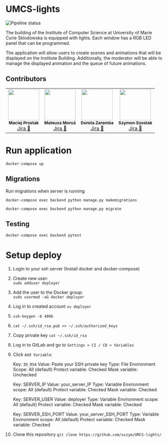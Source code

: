 # UMCS-lights

![Pipeline status](https://gitlab.com/xszym/UMCS-lights/badges/development/pipeline.svg)

The building of the Institute of Computer Science at University of Marie Curie Sklodowska is equipped with lights. Each window has a RGB LED panel that can be programmed.

The application will allow users to create scenes and animations that will be displayed on the Institute Building. Additionally, the moderator will be able to manage the displayed animation and the queue of future animations.


## Contributors 

<table>
  <tr>
    <td align="center"><a href="https://github.com/mprostakk"><img src="https://avatars1.githubusercontent.com/u/34036451?s=100&v=4" width="100px;" alt=""/><br /><sub><b>Maciej Prostak</b></sub></a><br /><a href="https://illumination.atlassian.net/browse/IL-38?jql=assignee%20in%20(5ba7f4b7e2a4ab78ab5bd72e)%20AND%20project%20%3D%20IL%20order%20by%20created%20DESC" title="Jira">Jira 👀</a> </td>
    <td align="center"><a href="https://github.com/mMosiur"><img src="https://avatars0.githubusercontent.com/u/39986075?s=100&v=4" width="100px;" alt=""/><br /><sub><b>Mateusz Moruś</b></sub></a><br /><a href="https://illumination.atlassian.net/browse/IL-40?jql=assignee%20in%20(5f80946c8d88b3007551c5a3)%20AND%20project%20%3D%20IL%20order%20by%20created%20DESC" title="Jira">Jira 👀</a></td>
    <td align="center"><a href="https://github.com/dorotajulia"><img src="https://avatars3.githubusercontent.com/u/62723006?s=100&v=4" width="100px;" alt=""/><br /><sub><b>Dorota Zaremba</b></sub></a><br /><a href="https://illumination.atlassian.net/browse/IL-30?jql=assignee%20in%20(5f80946ab61f66006f5ae610)%20AND%20project%20%3D%20IL%20order%20by%20created%20DESC" title="Jira">Jira 👀</a> </td>
    <td align="center"><a href="https://github.com/xszym"><img src="https://avatars2.githubusercontent.com/u/21984800?s=100&v=4" width="100px;" alt=""/><br /><sub><b>Szymon Szostak</b></sub></a><br /><a href="https://illumination.atlassian.net/browse/IL-37?jql=assignee%20in%20(5f8094683fe0760069b54052)%20AND%20project%20%3D%20IL%20order%20by%20created%20DESC" title="Jira">Jira 👀</a></td>
  </tr>
</table>


# Run application
`docker-compose up`


## Migrations
Run migrations when server is running

```docker-compose exec backend python manage.py makemigrations```

```docker-compose exec backend python manage.py migrate```

## Testing
`docker-compose exec backend pytest`

# Setup deploy
1. Login to your ssh server (Install docker and docker-compose)
2. Create new user:  
   `sudo adduser deployer`
3. Add the user to the Docker group:  
   `sudo usermod -aG docker deployer`
4. Log in to created account `su deployer`
5. `ssh-keygen -b 4096`
6. `cat ~/.ssh/id_rsa.pub >> ~/.ssh/authorized_keys`
7. Copy private key `cat ~/.ssh/id_rsa`
8. Log in to GitLab and go to `Settings > CI / CD > Variables`
9. Click `Add Variable`:


    Key: `ID_RSA`
    Value: Paste your SSH private key
    Type: File
    Environment Scope: All (default)
    Protect variable: Checked 
    Mask variable: Unchecked

    Key: SERVER_IP
    Value: your_server_IP
    Type: Variable
    Environment scope: All (default)
    Protect variable: Checked
    Mask variable: Checked

    Key: SERVER_USER
    Value: deployer
    Type: Variable
    Environment scope: All (default)
    Protect variable: Checked
    Mask variable: Checked

    Key: SERVER_SSH_PORT
    Value: your_server_SSH_PORT
    Type: Variable
    Environment scope: All (default)
    Protect variable: Checked
    Mask variable: Checked
10. Clone this repository `git clone https://github.com/xszym/UMCS-lights/`